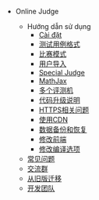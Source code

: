 - Online Judge
  
  - Hướng dẫn sử dụng
      - [Cài đặt](onlinejudge/install.md)
      - [测试用例格式](onlinejudge/test_case.md)
      - [比赛模式](onlinejudge/contest_rule_type.md)
      - [用户导入](onlinejudge/import_users.md)
      - [Special Judge](onlinejudge/special_judge.md)
      - [MathJax](onlinejudge/mathjax.md)
      - [多个评测机](onlinejudge/multi_judge_server.md)
      - [代码升级说明](onlinejudge/upgrade.md)
      - [HTTPS相关问题](onlinejudge/https.md)
      - [使用CDN](onlinejudge/using_cdn.md)
      - [数据备份和恢复](onlinejudge/backup.md)
      - [修改前端](onlinejudge/update_fe.md)
      - [修改编译选项](onlinejudge/update_compile_options.md)
  - [常见问题](onlinejudge/faq.md)
  - [交流群](onlinejudge/guide/qq_group.md)
  - [从旧版迁移](onlinejudge/from_old.md)
  - [开发团队](onlinejudge/dev-team.md)
